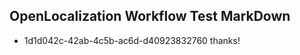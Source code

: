 ## OpenLocalization Workflow Test MarkDown
* 1d1d042c-42ab-4c5b-ac6d-d40923832760 
thanks!<!--HONumber=Mar16_HO2-->
